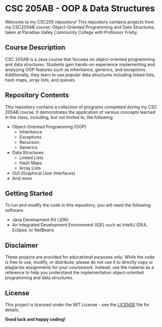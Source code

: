 # CSC 205AB - OOP & Data Structures

Welcome to my CSC205 repository! This repository contains projects from my CSC205AB course: Object-Oriented Programming and Data Structures, taken at Paradise Valley Community College with Professor Frisby.

## Course Description

CSC 205AB is a Java course that focuses on object-oriented programming and data structures. Students gain hands-on experience implementing and analyzing OOP features such as inheritance, generics, and exceptions. Additionally, they learn to use popular data structures including linked lists, hash maps, array lists, and queues.

## Repository Contents

This repository contains a collection of programs completed during my CSC 205AB course. It demonstrates the application of various concepts learned in the class, including, but not limited to, the following:
- Object-Oriented Programming (OOP)
  - Inheritance
  - Exceptions
  - Recursion
  - Generics
- Data Structures
  - Linked Lists
  - Hash Maps
  - Array Lists
- GUI (Graphical User Interfaces)
- And more

## Getting Started

To run and modify the code in this repository, you will need the following software:

- Java Development Kit (JDK)
- An Integrated Development Environment (IDE) such as IntelliJ IDEA, Eclipse, or NetBeans

## Disclaimer

These projects are provided for educational purposes only. While the code is free to use, modify, or distribute, please do not use it to directly copy or plagiarize assignments for your coursework. Instead, use the material as a reference to help you understand the implementation object-oriented programming and data structures.

## License

This project is licensed under the MIT License - see the [LICENSE](LICENSE) file for details.

**Good luck and happy coding!**

